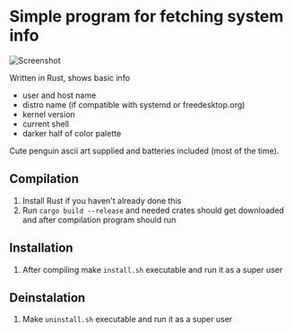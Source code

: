 # Simple program for fetching system info

![Screenshot]("./screen.png")

Written in Rust, shows basic info

- user and host name
- distro name (if compatible with systemd or freedesktop.org)
- kernel version
- current shell
- darker half of color palette

Cute penguin ascii art supplied and batteries included (most of the time).

## Compilation

1. Install Rust if you haven't already done this
2. Run `cargo build --release` and needed crates should get downloaded and after compilation program should run

## Installation

1. After compiling make `install.sh` executable and run it as a super user

## Deinstalation

1. Make `uninstall.sh` executable and run it as a super user
